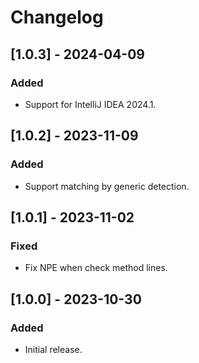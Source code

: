 # Changelog

## [1.0.3] - 2024-04-09

### Added
- Support for IntelliJ IDEA 2024.1.

## [1.0.2] - 2023-11-09

### Added
- Support matching by generic detection.

## [1.0.1] - 2023-11-02

### Fixed
- Fix NPE when check method lines.

## [1.0.0] - 2023-10-30

### Added
- Initial release.